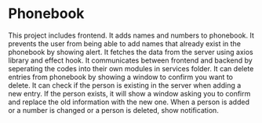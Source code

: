 # Phonebook

This project includes frontend. It adds names and numbers to phonebook. It prevents the user from being able to add names that already exist in the phonebook by showing alert. It fetches the data from the server using axios library and effect hook. It communicates between frontend and backend by seperating the codes into their own modules in services folder. It can delete entries from phonebook by showing a window to confirm you want to delete. It can check if the person is existing in the server when adding a new entry. If the person exists, it will show a window asking you to confirm and replace the old information with the new one. When a person is added or a number is changed or a person is deleted, show notification.
